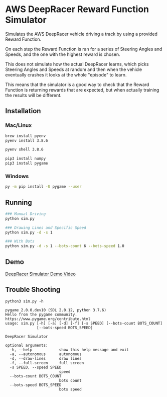 # AWS DeepRacer Reward Function Simulator

Simulates the AWS DeepRacer vehicle driving a track by using a provided Reward Function.

On each step the Reward Function is ran for a series of Steering Angles and Speeds, and the one with the highest reward is chosen.

This does not simulate how the actual DeepRacer learns, which picks Steering Angles and Speeds at random and then when the vehicle eventually crashes it looks at the whole "episode" to learn.

This means that the simulator is a good way to check that the Reward Function is returning rewards that are expected, but when actually training the results will be different.

## Installation
### Mac/Linux
```bash
brew install pyenv
pyenv install 3.8.6

pyenv shell 3.8.6

pip3 install numpy
pip3 install pygame
```

### Windows
```bash
py -m pip install -U pygame --user
```

## Running

```bash
### Manual Driving
python sim.py

### Drawing Lines and Specific Speed
python sim.py -d -s 1

### With Bots
python sim.py -d -s 1 --bots-count 6 --bots-speed 1.0
```

## Demo
[DeepRacer Simulator Demo Video](https://youtu.be/9jSZm7FcqmE?t=0s)

## Trouble Shooting

```
python3 sim.py -h

pygame 2.0.0.dev10 (SDL 2.0.12, python 3.7.6)
Hello from the pygame community. https://www.pygame.org/contribute.html
usage: sim.py [-h] [-a] [-d] [-f] [-s SPEED] [--bots-count BOTS_COUNT]
              [--bots-speed BOTS_SPEED]

DeepRacer Simulator

optional arguments:
  -h, --help            show this help message and exit
  -a, --autonomous      autonomous
  -d, --draw-lines      draw lines
  -f, --full-screen     full screen
  -s SPEED, --speed SPEED
                        speed
  --bots-count BOTS_COUNT
                        bots count
  --bots-speed BOTS_SPEED
                        bots speed
```
